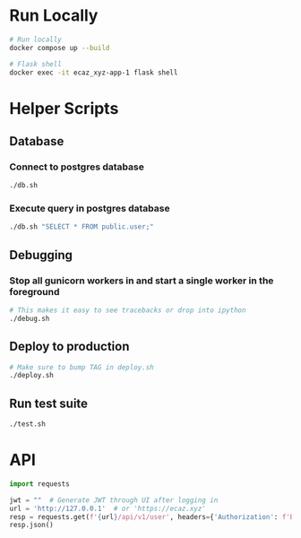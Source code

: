 # Run Locally
```bash
# Run locally
docker compose up --build

# Flask shell
docker exec -it ecaz_xyz-app-1 flask shell
```

# Helper Scripts
## Database
### Connect to postgres database
```bash
./db.sh
```

### Execute query in postgres database
```bash
./db.sh "SELECT * FROM public.user;"
```

## Debugging
### Stop all gunicorn workers in and start a single worker in the foreground
```bash
# This makes it easy to see tracebacks or drop into ipython
./debug.sh
```

## Deploy to production
```bash
# Make sure to bump TAG in deploy.sh
./deploy.sh
```

## Run test suite
```bash
./test.sh
```

# API
```python
import requests

jwt = ""  # Generate JWT through UI after logging in
url = 'http://127.0.0.1'  # or 'https://ecaz.xyz'
resp = requests.get(f'{url}/api/v1/user', headers={'Authorization': f'Bearer {jwt}'})
resp.json()
```
